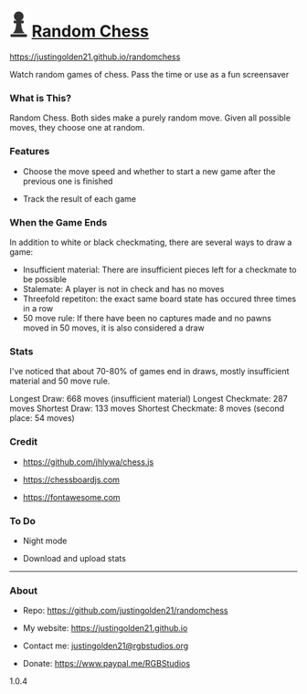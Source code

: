 # <img src="pieces/bP.svg" width="32px"> [Random Chess](https://justingolden21.github.io/randomchess)

https://justingolden21.github.io/randomchess

Watch random games of chess. Pass the time or use as a fun screensaver

### What is This?

Random Chess. Both sides make a purely random move. Given all possible moves, they choose one at random.

### Features

- Choose the move speed and whether to start a new game after the previous one is finished

- Track the result of each game

### When the Game Ends

In addition to white or black checkmating, there are several ways to draw a game:

- Insufficient material: There are insufficient pieces left for a checkmate to be possible
- Stalemate: A player is not in check and has no moves
- Threefold repetiton: the exact same board state has occured three times in a row
- 50 move rule: If there have been no captures made and no pawns moved in 50 moves, it is also considered a draw

### Stats

I've noticed that about 70-80% of games end in draws, mostly insufficient material and 50 move rule.

Longest Draw: 668 moves (insufficient material)
Longest Checkmate: 287 moves
Shortest Draw: 133 moves
Shortest Checkmate: 8 moves (second place: 54 moves)

### Credit

- https://github.com/jhlywa/chess.js

- https://chessboardjs.com

- https://fontawesome.com

### To Do

- Night mode

- Download and upload stats

<hr>

### About

- Repo: https://github.com/justingolden21/randomchess

- My website: https://justingolden21.github.io

- Contact me: justingolden21@rgbstudios.org

- Donate: https://www.paypal.me/RGBStudios

1.0.4
